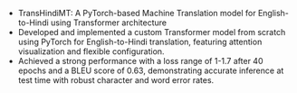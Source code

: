* TransHindiMT: A PyTorch-based Machine Translation model for English-to-Hindi using Transformer architecture
*  Developed and implemented a custom Transformer model from scratch using PyTorch for English-to-Hindi translation, featuring attention visualization and flexible configuration.
*  Achieved a strong performance with a loss range of 1-1.7 after 40 epochs and a BLEU score of 0.63, demonstrating accurate inference at test time with robust character and word error rates.
